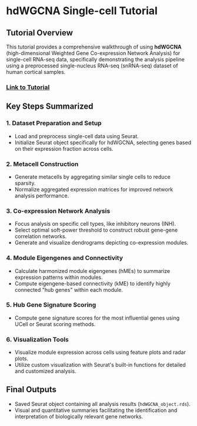 # hdWGCNA Single-cell Tutorial

## Tutorial Overview

This tutorial provides a comprehensive walkthrough of using **hdWGCNA** (high-dimensional Weighted Gene Co-expression Network Analysis) for single-cell RNA-seq data, specifically demonstrating the analysis pipeline using a preprocessed single-nucleus RNA-seq (snRNA-seq) dataset of human cortical samples.

### [Link to Tutorial](https://smorabit.github.io/hdWGCNA/index.html)

## Key Steps Summarized

### 1. **Dataset Preparation and Setup**

* Load and preprocess single-cell data using Seurat.
* Initialize Seurat object specifically for hdWGCNA, selecting genes based on their expression fraction across cells.

### 2. **Metacell Construction**

* Generate metacells by aggregating similar single cells to reduce sparsity.
* Normalize aggregated expression matrices for improved network analysis performance.

### 3. **Co-expression Network Analysis**

* Focus analysis on specific cell types, like inhibitory neurons (INH).
* Select optimal soft-power threshold to construct robust gene-gene correlation networks.
* Generate and visualize dendrograms depicting co-expression modules.

### 4. **Module Eigengenes and Connectivity**

* Calculate harmonized module eigengenes (hMEs) to summarize expression patterns within modules.
* Compute eigengene-based connectivity (kME) to identify highly connected "hub genes" within each module.

### 5. **Hub Gene Signature Scoring**

* Compute gene signature scores for the most influential genes using UCell or Seurat scoring methods.

### 6. **Visualization Tools**

* Visualize module expression across cells using feature plots and radar plots.
* Utilize custom visualization with Seurat's built-in functions for detailed and customized analysis.

## Final Outputs

* Saved Seurat object containing all analysis results (`hdWGCNA_object.rds`).
* Visual and quantitative summaries facilitating the identification and interpretation of biologically relevant gene networks.
